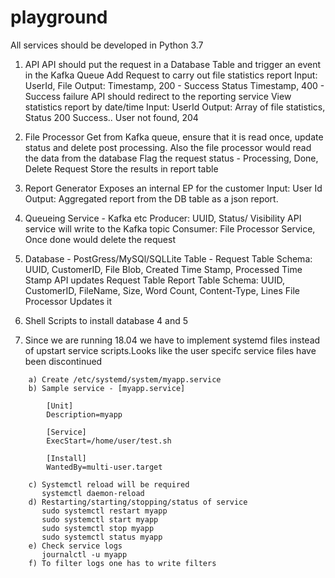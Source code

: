 # playground
 All services should be developed in Python 3.7

1. API
   API should put the request in a Database Table and trigger an event in the Kafka Queue
  Add Request to carry out file statistics report
    Input: UserId, File
    Output: Timestamp, 200 - Success Status
            Timestamp, 400 - Success failure
  API should redirect to the reporting service
  View statistics report by date/time
    Input: UserId
    Output: Array of file statistics, Status 200
            Success.. User not found, 204

2. File Processor
   Get from Kafka queue, ensure that it is read once, update status and delete post processing. Also the file processor would      read the data from the database
   Flag the request status - Processing, Done, Delete Request
   Store the results in report table
   
3. Report Generator
   Exposes an internal EP for the customer 
   Input: User Id
   Output: Aggregated report from the DB table as a json report.


4. Queueing Service - Kafka etc
   Producer: UUID, Status/ Visibility
          API service will write to the Kafka topic
   Consumer: File Processor Service, Once done would delete the request
   
5. Database - PostGress/MySQl/SQLLite
   Table - Request Table
            Schema: UUID, CustomerID, File Blob, Created Time Stamp, Processed Time Stamp
            API updates Request Table
           Report Table
            Schema: UUID, CustomerID, FileName, Size, Word Count, Content-Type, Lines
            File Processor Updates it
            
            
 6.  Shell Scripts to install database 4 and 5
 
 7. Since we are running 18.04 we have to implement systemd files instead of upstart service scripts.Looks like the user      specifc service files have been discontinued
 ```
     a) Create /etc/systemd/system/myapp.service
     b) Sample service - [myapp.service]
     
         [Unit]
         Description=myapp

         [Service]
         ExecStart=/home/user/test.sh

         [Install]
         WantedBy=multi-user.target
         
     c) Systemctl reload will be required
        systemctl daemon-reload
     d) Restarting/starting/stopping/status of service
        sudo systemctl restart myapp
        sudo systemctl start myapp
        sudo systemctl stop myapp
        sudo systemctl status myapp
     e) Check service logs
        journalctl -u myapp
     f) To filter logs one has to write filters   
  ```   
        
         
         
            
           
   
   
   
